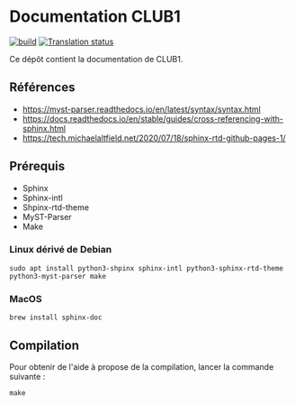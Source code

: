Documentation CLUB1
===================

[![build][buildimg]][buildurl]
[![Translation status][transimg]][transurl]

Ce dépôt contient la documentation de CLUB1.

Références
----------

- https://myst-parser.readthedocs.io/en/latest/syntax/syntax.html
- https://docs.readthedocs.io/en/stable/guides/cross-referencing-with-sphinx.html
- https://tech.michaelaltfield.net/2020/07/18/sphinx-rtd-github-pages-1/

Prérequis
---------

- Sphinx
- Sphinx-intl
- Shpinx-rtd-theme
- MyST-Parser
- Make

### Linux dérivé de Debian

    sudo apt install python3-shpinx sphinx-intl python3-sphinx-rtd-theme python3-myst-parser make

### MacOS

    brew install sphinx-doc

Compilation
-----------

Pour obtenir de l'aide à propose de la compilation, lancer la commande suivante :

    make

[buildimg]: https://github.com/club-1/docs/actions/workflows/build.yml/badge.svg
[buildurl]: https://github.com/club-1/docs/actions/workflows/build.yml
[transimg]: https://hosted.weblate.org/widgets/club-1/-/docs/svg-badge.svg
[transurl]: https://hosted.weblate.org/projects/club-1/docs/
